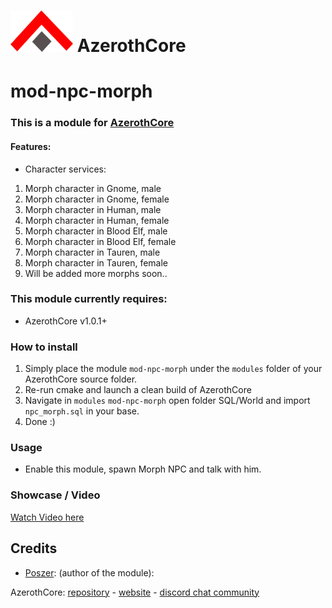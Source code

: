 # ![logo](https://raw.githubusercontent.com/azerothcore/azerothcore.github.io/master/images/logo-github.png) AzerothCore
# mod-npc-morph
### This is a module for [AzerothCore](http://www.azerothcore.org)

#### Features:
- Character services:
1. Morph character in Gnome, male
2. Morph character in Gnome, female
3. Morph character in Human, male
4. Morph character in Human, female
5. Morph character in Blood Elf, male
6. Morph character in Blood Elf, female
7. Morph character in Tauren, male
8. Morph character in Tauren, female
9. Will be added more morphs soon..


### This module currently requires:
- AzerothCore v1.0.1+

### How to install
1. Simply place the module `mod-npc-morph` under the `modules` folder of your AzerothCore source folder.
2. Re-run cmake and launch a clean build of AzerothCore
3. Navigate in `modules` `mod-npc-morph` open folder SQL/World and import `npc_morph.sql` in your base.
4. Done :)

### Usage
- Enable this module, spawn Morph NPC and talk with him.

### Showcase / Video 
[Watch Video here](https://youtu.be/7UPJatFJN-8)


## Credits
* [Poszer](https://github.com/Poszer): (author of the module): 

AzerothCore: [repository](https://github.com/azerothcore) - [website](http://azerothcore.org/) - [discord chat community](https://discord.gg/PaqQRkd)
